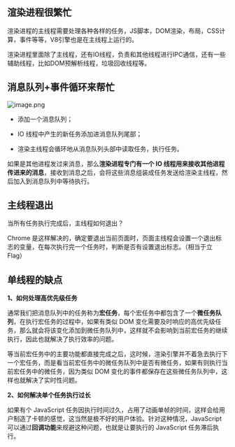 ## 渲染进程很繁忙

渲染进程的主线程需要处理各种各样的任务，JS脚本，DOM渲染，布局，CSS计算，事件等等，V8引擎也是在主线程上运行的。

渲染进程里面除了主线程，还有IO线程，负责和其他线程进行IPC通信，还有一些辅助线程，比如DOM预解析线程，垃圾回收线程等。



## 消息队列+事件循环来帮忙

![image.png](https://i.loli.net/2019/09/21/INlSHM26d49Zrqh.png)





- 添加一个消息队列；

- IO 线程中产生的新任务添加进消息队列尾部；

- 渲染主线程会循环地从消息队列头部中读取任务，执行任务。

如果是其他进程发过来消息，那么**渲染进程专门有一个 IO 线程用来接收其他进程传进来的消息**，接收到消息之后，会将这些消息组装成任务发送给渲染主线程，然后加入到消息队列中等待执行。





## 主线程退出

当所有任务执行完成后，主线程如何退出？

Chrome 是这样解决的，确定要退出当前页面时，页面主线程会设置一个退出标志的变量，在每次执行完一个任务时，判断是否有设置退出标志。（相当于立Flag）





## 单线程的缺点



**1、如何处理高优先级任务**

通常我们把消息队列中的任务称为**宏任务**，每个宏任务中都包含了一个**微任务队列**，在执行宏任务的过程中，如果有类似 DOM 变化需要及时响应的高优先级任务，那么就会将该变化添加到微任务队列中，这样就不会影响到当前宏任务的继续执行，因此也就解决了执行效率的问题。

等当前宏任务中的主要功能都直接完成之后，这时候，渲染引擎并不着急去执行下一个宏任务，而是看当前宏任务中的微任务队列中是否有微任务，如果有则执行当前宏任务中的微任务，因为类似 DOM 变化的事件都保存在这些微任务队列中，这样也就解决了实时性问题。



**2、如何解决单个任务执行过长**

如果有个 JavaScript 任务因执行时间过久，占用了动画单帧的时间，这样会给用户制造了卡顿的感觉，这当然是极不好的用户体验。针对这种情况，JavaScript 可以通过**回调功能**来规避这种问题，也就是让要执行的 JavaScript 任务滞后执行。